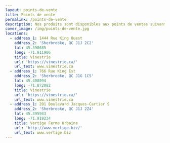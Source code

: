 ```yaml
---
layout: points-de-vente
title: Points de vente
permalink: /points-de-vente
description: Nos produits sont disponibles aux points de ventes suivants.
cover_image: /img/points-de-vente.jpg
locations:
  - address_1: 1444 Rue King Ouest
    address_2: 'Sherbrooke, QC J1J 2C2'
    lat: 45.398685
    long: -71.911906
    title: Vinestrie
    url: 'https://vinestrie.ca/'
    url_text: www.vinestrie.ca
  - address_1: 766 Rue King Est
    address_2: 'Sherbrooke, QC J1G 1C5'
    lat: 45.408094
    long: -71.872082
    title: Vinestrie
    url: 'https://vinestrie.ca/'
    url_text: www.vinestrie.ca
  - address_1: 201 Boulevard Jacques-Cartier S
    address_2: 'Sherbrooke, QC J1J 2Z4'
    lat: 45.395943
    long: -71.919234
    title: Vertige Ferme Urbaine
    url: 'http://www.vertige.biz/'
    url_text: www.vertige.biz
---
```


